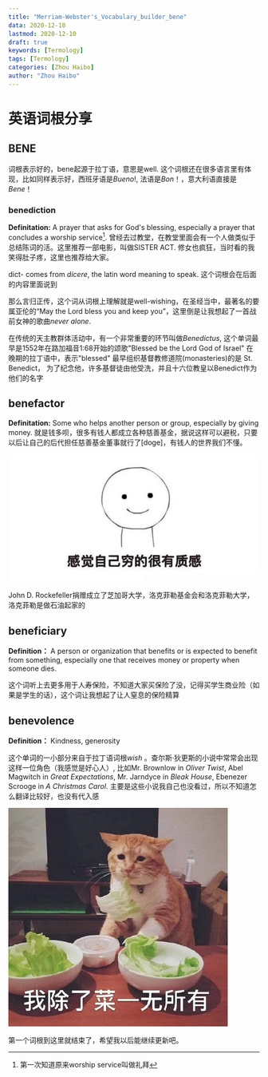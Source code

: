```yaml
---
title: "Merriam-Webster's_Vocabulary_builder_bene"
data: 2020-12-10
lastmod: 2020-12-10
draft: true
keywords: [Termology]
tags: [Termology]
categories: [Zhou Haibo]
author: "Zhou Haibo"
---
```




# 英语词根分享

## BENE

词根表示好的，bene起源于拉丁语，意思是well. 这个词根还在很多语言里有体现，比如同样表示好，西班牙语是*Bueno*!, 法语是*Bon*！，意大利语直接是*Bene*！

### benediction

**Definitation:** A prayer that asks for God's blessing, especially a prayer that concludes a worship service[^1]. 曾经去过教堂，在教堂里面会有一个人做类似于总结陈词的活。这里推荐一部电影，叫做SISTER ACT. 修女也疯狂，当时看的我笑得肚子疼，这里也推荐给大家。

dict- comes from *dicere*, the latin word meaning to speak. 这个词根会在后面的内容里面说到

那么言归正传，这个词从词根上理解就是well-wishing，在圣经当中，最著名的要属亚伦的“May the Lord bless you and keep you”，这里倒是让我想起了一首战前女神的歌曲*never alone*.

在传统的天主教群体活动中，有一个非常重要的环节叫做*Benedictus*, 这个单词最早是1552年在路加福音1:68开始的颂歌"Blessed be the Lord God of Israel" 在晚期的拉丁语中，表示"blessed" 最早组织基督教修道院(monasteries)的是 St. Benedict， 为了纪念他，许多基督徒由他受洗，并且十六位教皇以Benedict作为他们的名字

## benefactor

**Definitation:** Some who helps another person or group, especially by giving money. 就是钱多呗，很多有钱人都成立各种慈善基金，据说这样可以避税，只要以后让自己的后代担任慈善基金董事就行了[doge]，有钱人的世界我们不懂。

![img](英语词根分享bene.assets/u=2129870832,73168056&fm=26&gp=0.jpg)

John D. Rockefeller捐赠成立了芝加哥大学，洛克菲勒基金会和洛克菲勒大学，洛克菲勒是做石油起家的

## beneficiary

**Definition：** A person or organization that benefits or is expected to benefit from something, especially one that receives money or property when someone dies.

这个词听上去更多用于人寿保险，不知道大家买保险了没，记得买学生商业险（如果是学生的话），这个词让我想起了让人窒息的保险精算

## benevolence

**Definition：** Kindness, generosity

这个单词的一小部分来自于拉丁语词根*wish* 。查尔斯·狄更斯的小说中常常会出现这样一位角色（我感觉是好心人）, 比如Mr. Brownlow in *Oliver Twist*, Abel Magwitch in *Great Expectations*, Mr. Jarndyce in *Bleak House*, Ebenezer Scrooge in *A Christmas Carol*. 主要是这些小说我自己也没看过，所以不知道怎么翻译比较好，也没有代入感

![img](英语词根分享bene.assets/u=1096384696,462095096&fm=115&gp=0.jpg)

第一个词根到这里就结束了，希望我以后能继续更新吧。



[^1]: 第一次知道原来worship service叫做礼拜

